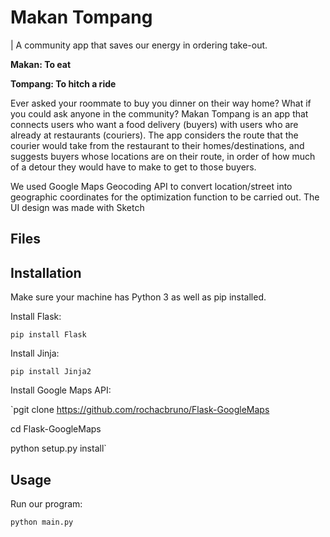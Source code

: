 # Makan Tompang
| A community app that saves our energy in ordering take-out.

**Makan: To eat**

**Tompang: To hitch a ride**

Ever asked your roommate to buy you dinner on their way home? What if you could ask anyone in the community? Makan Tompang is an app that connects users who want a food delivery (buyers) with users who are already at restaurants (couriers). The app considers the route that the courier would take from the restaurant to their homes/destinations, and suggests buyers whose locations are on their route, in order of how much of a detour they would have to make to get to those buyers. 

We used Google Maps Geocoding API to convert location/street into geographic coordinates for the optimization function to be carried out. The UI design was made with Sketch

## Files

## Installation
Make sure your machine has Python 3 as well as pip installed.

Install Flask:

`pip install Flask`

Install Jinja:

`pip install Jinja2`

Install Google Maps API:

`pgit clone https://github.com/rochacbruno/Flask-GoogleMaps

cd Flask-GoogleMaps

python setup.py install`

## Usage
Run our program:

`python main.py`
